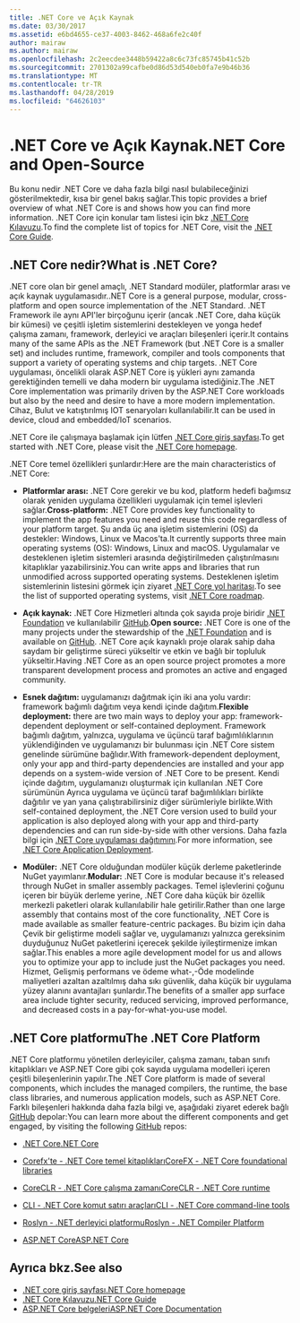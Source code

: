 ```yaml
---
title: .NET Core ve Açık Kaynak
ms.date: 03/30/2017
ms.assetid: e6bd4655-ce37-4003-8462-468a6fe2c40f
author: mairaw
ms.author: mairaw
ms.openlocfilehash: 2c2eecdee3448b59422a8c6c73fc85745b41c52b
ms.sourcegitcommit: 2701302a99cafbe0d86d53d540eb0fa7e9b46b36
ms.translationtype: MT
ms.contentlocale: tr-TR
ms.lasthandoff: 04/28/2019
ms.locfileid: "64626103"
---
```

# <a name="net-core-and-open-source"></a><span data-ttu-id="efb00-102">.NET Core ve Açık Kaynak</span><span class="sxs-lookup"><span data-stu-id="efb00-102">.NET Core and Open-Source</span></span>
<span data-ttu-id="efb00-103">Bu konu nedir .NET Core ve daha fazla bilgi nasıl bulabileceğinizi gösterilmektedir, kısa bir genel bakış sağlar.</span><span class="sxs-lookup"><span data-stu-id="efb00-103">This topic provides a brief overview  of what .NET Core is and shows how you can find more information.</span></span> <span data-ttu-id="efb00-104">.NET Core için konular tam listesi için bkz [.NET Core Kılavuzu](../../core/index.md).</span><span class="sxs-lookup"><span data-stu-id="efb00-104">To find the complete list of topics for .NET Core, visit the [.NET Core Guide](../../core/index.md).</span></span>
  
<a name="BKMK_WhatisNETCore"></a>   
## <a name="what-is-net-core"></a><span data-ttu-id="efb00-105">.NET Core nedir?</span><span class="sxs-lookup"><span data-stu-id="efb00-105">What is .NET Core?</span></span>  
 <span data-ttu-id="efb00-106">.NET core olan bir genel amaçlı, .NET Standard modüler, platformlar arası ve açık kaynak uygulamasıdır.</span><span class="sxs-lookup"><span data-stu-id="efb00-106">.NET Core is a general purpose, modular, cross-platform and open source implementation of the .NET Standard.</span></span> <span data-ttu-id="efb00-107">.NET Framework ile aynı API'ler birçoğunu içerir (ancak .NET Core, daha küçük bir kümesi) ve çeşitli işletim sistemlerini destekleyen ve yonga hedef çalışma zamanı, framework, derleyici ve araçları bileşenleri içerir.</span><span class="sxs-lookup"><span data-stu-id="efb00-107">It contains many of the same APIs as the .NET Framework (but .NET Core is a smaller set) and includes runtime, framework, compiler and tools components that support a variety of operating systems and chip targets.</span></span> <span data-ttu-id="efb00-108">.NET Core uygulaması, öncelikli olarak ASP.NET Core iş yükleri aynı zamanda gerektiğinden temelli ve daha modern bir uygulama istediğiniz.</span><span class="sxs-lookup"><span data-stu-id="efb00-108">The .NET Core implementation was primarily driven by the ASP.NET Core workloads but also by the need and desire to have a more modern implementation.</span></span> <span data-ttu-id="efb00-109">Cihaz, Bulut ve katıştırılmış IOT senaryoları kullanılabilir.</span><span class="sxs-lookup"><span data-stu-id="efb00-109">It can be used in device, cloud and embedded/IoT scenarios.</span></span>  
  
 <span data-ttu-id="efb00-110">.NET Core ile çalışmaya başlamak için lütfen [.NET Core giriş sayfası](https://www.microsoft.com/net/core).</span><span class="sxs-lookup"><span data-stu-id="efb00-110">To get started with .NET Core, please visit the [.NET Core homepage](https://www.microsoft.com/net/core).</span></span>  
  
 <span data-ttu-id="efb00-111">.NET Core temel özellikleri şunlardır:</span><span class="sxs-lookup"><span data-stu-id="efb00-111">Here are the main characteristics of .NET Core:</span></span>  
  
- <span data-ttu-id="efb00-112">**Platformlar arası:** .NET Core gerekir ve bu kod, platform hedefi bağımsız olarak yeniden uygulama özellikleri uygulamak için temel işlevleri sağlar.</span><span class="sxs-lookup"><span data-stu-id="efb00-112">**Cross-platform:** .NET Core provides key functionality to implement the app features you need and reuse this code regardless of your platform target.</span></span> <span data-ttu-id="efb00-113">Şu anda üç ana işletim sistemlerini (OS) da destekler: Windows, Linux ve Macos'ta.</span><span class="sxs-lookup"><span data-stu-id="efb00-113">It currently supports three main operating systems (OS): Windows, Linux and macOS.</span></span> <span data-ttu-id="efb00-114">Uygulamalar ve desteklenen işletim sistemleri arasında değiştirilmeden çalıştırılmasını kitaplıklar yazabilirsiniz.</span><span class="sxs-lookup"><span data-stu-id="efb00-114">You can write apps and libraries that run unmodified across supported operating systems.</span></span> <span data-ttu-id="efb00-115">Desteklenen işletim sistemlerinin listesini görmek için ziyaret [.NET Core yol haritası](https://github.com/dotnet/core/blob/master/roadmap.md).</span><span class="sxs-lookup"><span data-stu-id="efb00-115">To see the list of supported operating systems, visit [.NET Core roadmap](https://github.com/dotnet/core/blob/master/roadmap.md).</span></span>
  
- <span data-ttu-id="efb00-116">**Açık kaynak:** .NET Core Hizmetleri altında çok sayıda proje biridir [.NET Foundation](https://www.dotnetfoundation.org/) ve kullanılabilir [GitHub](https://github.com/).</span><span class="sxs-lookup"><span data-stu-id="efb00-116">**Open source:** .NET Core is one of the many projects under the stewardship of the [.NET Foundation](https://www.dotnetfoundation.org/) and is available on [GitHub](https://github.com/).</span></span>  <span data-ttu-id="efb00-117">.NET Core açık kaynaklı proje olarak sahip daha saydam bir geliştirme süreci yükseltir ve etkin ve bağlı bir topluluk yükseltir.</span><span class="sxs-lookup"><span data-stu-id="efb00-117">Having .NET Core as an open source project promotes a more transparent development process and promotes an active and engaged community.</span></span>  
  
- <span data-ttu-id="efb00-118">**Esnek dağıtım:** uygulamanızı dağıtmak için iki ana yolu vardır: framework bağımlı dağıtım veya kendi içinde dağıtım.</span><span class="sxs-lookup"><span data-stu-id="efb00-118">**Flexible deployment:** there are two main ways to deploy your app: framework-dependent deployment or self-contained deployment.</span></span> <span data-ttu-id="efb00-119">Framework bağımlı dağıtım, yalnızca, uygulama ve üçüncü taraf bağımlılıklarının yüklendiğinden ve uygulamanızı bir bulunması için .NET Core sistem genelinde sürümüne bağlıdır.</span><span class="sxs-lookup"><span data-stu-id="efb00-119">With framework-dependent deployment, only your app and third-party dependencies are installed and your app depends on a system-wide version of .NET Core to be present.</span></span>  <span data-ttu-id="efb00-120">Kendi içinde dağıtım, uygulamanızı oluşturmak için kullanılan .NET Core sürümünün Ayrıca uygulama ve üçüncü taraf bağımlılıkları birlikte dağıtılır ve yan yana çalıştırabilirsiniz diğer sürümleriyle birlikte.</span><span class="sxs-lookup"><span data-stu-id="efb00-120">With self-contained deployment, the .NET Core version used to build your application is also deployed along with your app and third-party dependencies and can run side-by-side with other versions.</span></span>    <span data-ttu-id="efb00-121">Daha fazla bilgi için [.NET Core uygulaması dağıtımını](../../core/deploying/index.md).</span><span class="sxs-lookup"><span data-stu-id="efb00-121">For more information, see [.NET Core Application Deployment](../../core/deploying/index.md).</span></span>

- <span data-ttu-id="efb00-122">**Modüler:** .NET Core olduğundan modüler küçük derleme paketlerinde NuGet yayımlanır.</span><span class="sxs-lookup"><span data-stu-id="efb00-122">**Modular:** .NET Core is modular because it's released through NuGet in smaller assembly packages.</span></span> <span data-ttu-id="efb00-123">Temel işlevlerini çoğunu içeren bir büyük derleme yerine, .NET Core daha küçük bir özellik merkezli paketleri olarak kullanılabilir hale getirilir.</span><span class="sxs-lookup"><span data-stu-id="efb00-123">Rather than one large assembly that contains most of the core functionality, .NET Core is made available as smaller feature-centric packages.</span></span> <span data-ttu-id="efb00-124">Bu bizim için daha Çevik bir geliştirme modeli sağlar ve, uygulamanızı yalnızca gereksinim duyduğunuz NuGet paketlerini içerecek şekilde iyileştirmenize imkan sağlar.</span><span class="sxs-lookup"><span data-stu-id="efb00-124">This enables a more agile development model for us and allows you to optimize your app to include just the NuGet packages you need.</span></span> <span data-ttu-id="efb00-125">Hizmet, Gelişmiş performans ve ödeme what-,-Öde modelinde maliyetleri azaltan azaltılmış daha sıkı güvenlik, daha küçük bir uygulama yüzey alanını avantajları şunlardır.</span><span class="sxs-lookup"><span data-stu-id="efb00-125">The benefits of a smaller app surface area include tighter security, reduced servicing, improved performance, and decreased costs in a pay-for-what-you-use model.</span></span>  
  
## <a name="the-net-core-platform"></a><span data-ttu-id="efb00-126">.NET Core platformu</span><span class="sxs-lookup"><span data-stu-id="efb00-126">The .NET Core Platform</span></span>  
 <span data-ttu-id="efb00-127">.NET Core platformu yönetilen derleyiciler, çalışma zamanı, taban sınıfı kitaplıkları ve ASP.NET Core gibi çok sayıda uygulama modelleri içeren çeşitli bileşenlerinin yapılır.</span><span class="sxs-lookup"><span data-stu-id="efb00-127">The .NET Core platform is made of several components, which includes the managed compilers, the runtime, the base class libraries, and numerous application models, such as ASP.NET Core.</span></span> <span data-ttu-id="efb00-128">Farklı bileşenleri hakkında daha fazla bilgi ve, aşağıdaki ziyaret ederek bağlı [GitHub](https://github.com/) depolar:</span><span class="sxs-lookup"><span data-stu-id="efb00-128">You can learn more about the different components and get engaged, by visiting the following [GitHub](https://github.com/) repos:</span></span>  
  
- [<span data-ttu-id="efb00-129">.NET Core</span><span class="sxs-lookup"><span data-stu-id="efb00-129">.NET Core</span></span>](https://github.com/dotnet/core)  
  
- [<span data-ttu-id="efb00-130">Corefx'te - .NET Core temel kitaplıkları</span><span class="sxs-lookup"><span data-stu-id="efb00-130">CoreFX - .NET Core foundational libraries</span></span>](https://github.com/dotnet/corefx)  
  
- [<span data-ttu-id="efb00-131">CoreCLR - .NET Core çalışma zamanı</span><span class="sxs-lookup"><span data-stu-id="efb00-131">CoreCLR - .NET Core runtime</span></span>](https://github.com/dotnet/coreclr)  
  
- [<span data-ttu-id="efb00-132">CLI - .NET Core komut satırı araçları</span><span class="sxs-lookup"><span data-stu-id="efb00-132">CLI - .NET Core command-line tools</span></span>](https://github.com/dotnet/cli)  
  
- [<span data-ttu-id="efb00-133">Roslyn - .NET derleyici platformu</span><span class="sxs-lookup"><span data-stu-id="efb00-133">Roslyn - .NET Compiler Platform</span></span>](https://github.com/dotnet/roslyn)  
  
- [<span data-ttu-id="efb00-134">ASP.NET Core</span><span class="sxs-lookup"><span data-stu-id="efb00-134">ASP.NET Core</span></span>](https://github.com/aspnet/home)  
  
## <a name="see-also"></a><span data-ttu-id="efb00-135">Ayrıca bkz.</span><span class="sxs-lookup"><span data-stu-id="efb00-135">See also</span></span>

- [<span data-ttu-id="efb00-136">.NET core giriş sayfası</span><span class="sxs-lookup"><span data-stu-id="efb00-136">.NET Core homepage</span></span>](https://www.microsoft.com/net/core)
- [<span data-ttu-id="efb00-137">.NET Core Kılavuzu</span><span class="sxs-lookup"><span data-stu-id="efb00-137">.NET Core Guide</span></span>](../../core/index.md)
- [<span data-ttu-id="efb00-138">ASP.NET Core belgeleri</span><span class="sxs-lookup"><span data-stu-id="efb00-138">ASP.NET Core Documentation</span></span>](/aspnet/core/)
